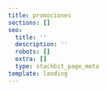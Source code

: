 ```yaml
---
title: promociones
sections: []
seo:
  title: ''
  description: ''
  robots: []
  extra: []
  type: stackbit_page_meta
template: landing
---
```

